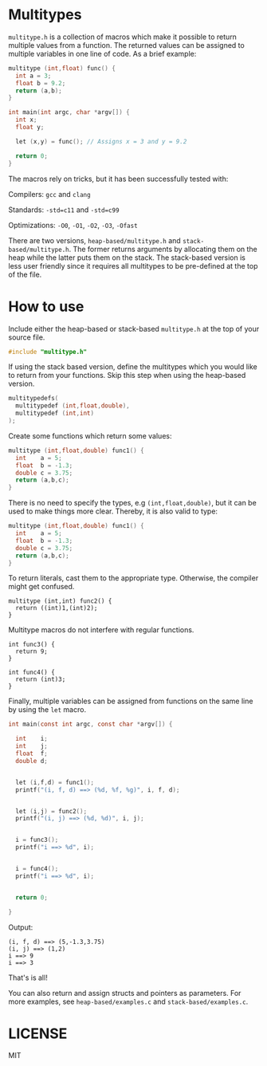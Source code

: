 # Multitypes

`multitype.h` is a collection of macros which make it possible to return multiple values from a function. The returned values can be assigned to multiple variables in one line of code. As a brief example:

```.c
multitype (int,float) func() {
  int a = 3;
  float b = 9.2;
  return (a,b);
}

int main(int argc, char *argv[]) {
  int x;
  float y;

  let (x,y) = func(); // Assigns x = 3 and y = 9.2

  return 0;
}
```

The macros rely on tricks, but it has been successfully tested with:

Compilers: `gcc` and `clang`

Standards: `-std=c11` and `-std=c99`

Optimizations: `-O0`, `-O1`, `-O2`, `-O3`, `-Ofast`

There are two versions, `heap-based/multitype.h` and `stack-based/multitype.h`. The former returns arguments by allocating them on the heap while the latter puts them on the stack. The stack-based version is less user friendly since it requires all multitypes to be pre-defined at the top of the file.

# How to use

Include either the heap-based or stack-based `multitype.h` at the top of your source file.

```.c
#include "multitype.h"
```

If using the stack based version, define the multitypes which you would like to return from your functions. Skip this step when using the heap-based version.

```.c
multitypedefs(
  multitypedef (int,float,double),
  multitypedef (int,int)
);
```

Create some functions which return some values:

```.c
multitype (int,float,double) func1() {
  int    a = 5;
  float  b = -1.3;
  double c = 3.75;
  return (a,b,c);
}
```

There is no need to specify the types, e.g `(int,float,double)`, but it can be used to make things more clear. Thereby, it is also valid to type:

```.c
multitype (int,float,double) func1() {
  int    a = 5;
  float  b = -1.3;
  double c = 3.75;
  return (a,b,c);
}
```

To return literals, cast them to the appropriate type. Otherwise, the compiler might get confused.

```
multitype (int,int) func2() {
  return ((int)1,(int)2);
}
```

Multitype macros do not interfere with regular functions.

```
int func3() {
  return 9;
}

int func4() {
  return (int)3;
}
```

Finally, multiple variables can be assigned from functions on the same line by using the `let` macro.

```.c
int main(const int argc, const char *argv[]) {

  int    i;
  int    j;
  float  f;
  double d;


  let (i,f,d) = func1();
  printf("(i, f, d) ==> (%d, %f, %g)", i, f, d);


  let (i,j) = func2();
  printf("(i, j) ==> (%d, %d)", i, j);


  i = func3();
  printf("i ==> %d", i);


  i = func4();
  printf("i ==> %d", i);


  return 0;

}
```

Output:

```
(i, f, d) ==> (5,-1.3,3.75)
(i, j) ==> (1,2)
i ==> 9
i ==> 3
```

That's is all!

You can also return and assign structs and pointers as parameters. For more examples, see `heap-based/examples.c` and `stack-based/examples.c`.



# LICENSE

MIT
